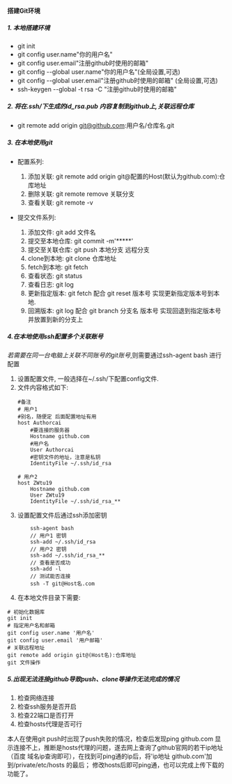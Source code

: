 #### 搭建Git环境

##### 1. 本地搭建环境
* git init   
* git config user.name"你的用户名"
* git config user.email"注册github时使用的邮箱"
* git config --global user.name"你的用户名"(全局设置,可选)
* git config --global user.email"注册github时使用的邮箱" (全局设置,可选)
* ssh-keygen --global -t rsa -C "注册github时使用的邮箱"

##### 2. 将在.ssh/下生成的id_rsa.pub 内容复制到github上,关联远程仓库
* git remote add origin git@github.com:用户名/仓库名.git

##### 3. 在本地使用git
* 配置系列:
    1. 添加关联: git remote add origin git@配置的Host(默认为github.com):仓库地址
    2. 删除关联: git remote remove 关联分支
    3. 查看关联: git remote -v 
    
* 提交文件系列:
    1. 添加文件: git add 文件名
    2. 提交至本地仓库: git commit -m'*****'
    3. 提交至关联仓库: git push 本地分支 远程分支
    4. clone到本地: git clone 仓库地址
    5. fetch到本地: git fetch
    6. 查看状态: git status
    7. 查看日志: git log
    8. 更新指定版本: git fetch 配合 git reset 版本号 实现更新指定版本号到本地.  
    9. 回溯版本: git log 配合 git branch 分支名 版本号 实现回退到指定版本号并放置到新的分支上

##### 4.在本地使用ssh配置多个关联账号
_若需要在同一台电脑上关联不同账号的git账号_,则需要通过ssh-agent bash 进行配置  
1. 设置配置文件, 一般选择在~/.ssh/下配置config文件.  
2. 文件内容格式如下:  
    ```shell script
    #备注
    # 用户1
    #别名，随便定 后面配置地址有用
    host Authorcai  
        #要连接的服务器 
        Hostname github.com
        #用户名
        User Authorcai
        #密钥文件的地址，注意是私钥
        IdentityFile ~/.ssh/id_rsa 
    
    # 用户2
    host ZWtu19
        Hostname github.com
        User ZWtu19
        IdentityFile ~/.ssh/id_rsa_**
    ```  
3. 设置配置文件后通过ssh添加密钥  
    ```shell script
        ssh-agent bash
        // 用户1 密钥
        ssh-add ~/.ssh/id_rsa
        // 用户2 密钥
        ssh-add ~/.ssh/id_rsa_**
        // 查看是否成功
        ssh-add -l
        // 测试能否连接
        ssh -T git@Host名.com
    ```
4. 在本地文件目录下需要:  
```shell script
# 初始化数据库
git init 
# 指定用户名和邮箱
git config user.name '用户名'
git config user.email '用户邮箱'
# 关联远程地址
git remote add origin git@(Host名):仓库地址
git 文件操作
```

##### 5.出现无法连接github导致push、clone等操作无法完成的情况

1. 检查网络连接  
2. 检查ssh服务是否开启  
3. 检查22端口是否打开  
4. 检查hosts代理是否可行  

本人在使用git push时出现了push失败的情况，检查后发现ping github.com 显示连接不上，推断是hosts代理的问题，遂去网上查询了github官网的若干ip地址  
（百度 域名ip查询即可），在找到可ping通的ip后，将'ip地址  github.com'加到/private/etc/hosts 的最后；
修改hosts后即可ping通，也可以完成上传下载的功能了。

